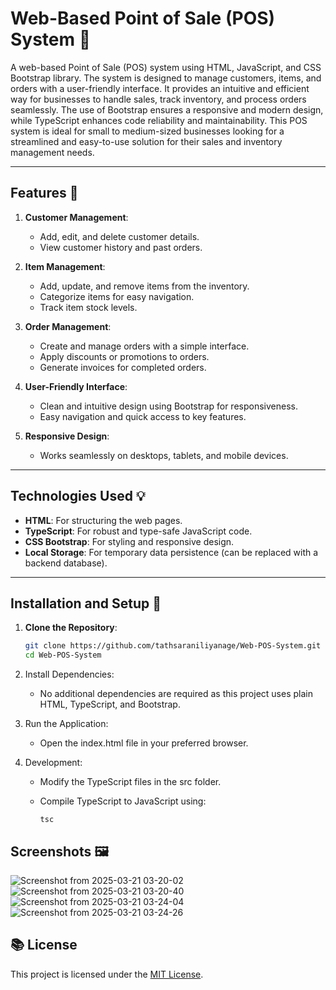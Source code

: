 # Web-Based Point of Sale (POS) System 🚀

A web-based Point of Sale (POS) system using HTML, JavaScript, and CSS Bootstrap library. The system is designed to manage customers, items, and orders with a user-friendly interface. It provides an intuitive and efficient way for businesses to handle sales, track inventory, and process orders seamlessly.
 The use of Bootstrap ensures a responsive and modern design, while TypeScript enhances code reliability and maintainability. This POS system is ideal for small to medium-sized businesses looking for a streamlined and easy-to-use solution for their sales and inventory management needs.

 
---


## Features 🌟

1. **Customer Management**:
   - Add, edit, and delete customer details.
   - View customer history and past orders.

2. **Item Management**:
   - Add, update, and remove items from the inventory.
   - Categorize items for easy navigation.
   - Track item stock levels.

3. **Order Management**:
   - Create and manage orders with a simple interface.
   - Apply discounts or promotions to orders.
   - Generate invoices for completed orders.

4. **User-Friendly Interface**:
   - Clean and intuitive design using Bootstrap for responsiveness.
   - Easy navigation and quick access to key features.

5. **Responsive Design**:
   - Works seamlessly on desktops, tablets, and mobile devices.

---

## Technologies Used 💡

- **HTML**: For structuring the web pages.
- **TypeScript**: For robust and type-safe JavaScript code.
- **CSS Bootstrap**: For styling and responsive design.
- **Local Storage**: For temporary data persistence (can be replaced with a backend database).

---

## Installation and Setup 🔗

1. **Clone the Repository**:
      ```bash
      git clone https://github.com/tathsaraniliyanage/Web-POS-System.git
      cd Web-POS-System

2. Install Dependencies:

   - No additional dependencies are required as this project uses plain HTML, TypeScript, and Bootstrap.

3. Run the Application:

   - Open the index.html file in your preferred browser.

4. Development:

   - Modify the TypeScript files in the src folder.

   - Compile TypeScript to JavaScript using:

     ```
     tsc
     ```


## Screenshots 🖼️

![Screenshot from 2025-03-21 03-20-02](https://github.com/user-attachments/assets/fa034aab-c643-45da-a702-00b644284d69)
![Screenshot from 2025-03-21 03-20-40](https://github.com/user-attachments/assets/2ccdfa04-ca6d-4c91-a5e5-e21fcee0af32)
![Screenshot from 2025-03-21 03-24-04](https://github.com/user-attachments/assets/84d44ebb-fcb1-49ae-ab0f-db93d193795d)
![Screenshot from 2025-03-21 03-24-26](https://github.com/user-attachments/assets/f8fb8c16-c9f9-464b-a901-ac47b2295338)


  

## 📚 License

This project is licensed under the [MIT License](LICENSE).


